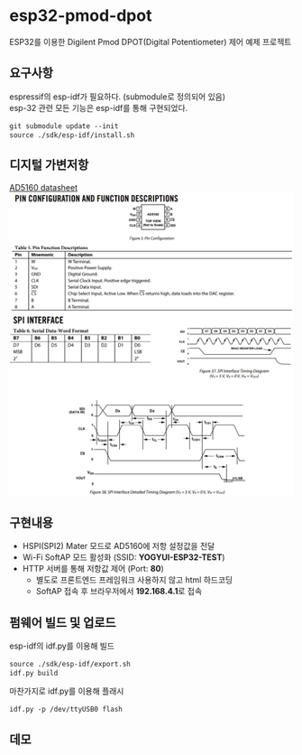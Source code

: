# esp32-pmod-dpot
ESP32를 이용한 Digilent Pmod DPOT(Digital Potentiometer) 제어 예제 프로젝트

요구사항
---
espressif의 esp-idf가 필요하다. (submodule로 정의되어 있음)<br>
esp-32 관련 모든 기능은 esp-idf를 통해 구현되었다.
```shell
git submodule update --init
source ./sdk/esp-idf/install.sh
```

디지털 가변저항
---
[AD5160 datasheet](https://www.analog.com/media/en/technical-documentation/data-sheets/AD5160.pdf)
![ad5160_1.png](./resource/ad5160_1.png)
![ad5160_2.png](./resource/ad5160_2.png)

구현내용
---
- HSPI(SPI2) Mater 모드로 AD5160에 저항 설정값을 전달
- Wi-Fi SoftAP 모드 활성화 (SSID: **YOGYUI-ESP32-TEST**)
- HTTP 서버를 통해 저항값 제어 (Port: **80**)
    - 별도로 프론트엔드 프레임워크 사용하지 않고 html 하드코딩
    - SoftAP 접속 후 브라우저에서 **192.168.4.1**로 접속

펌웨어 빌드 및 업로드
---
esp-idf의 idf.py를 이용해 빌드
```shell
source ./sdk/esp-idf/export.sh
idf.py build
```
마찬가지로 idf.py를 이용해 플래시
```shell
idf.py -p /dev/ttyUSB0 flash
```

데모
---

